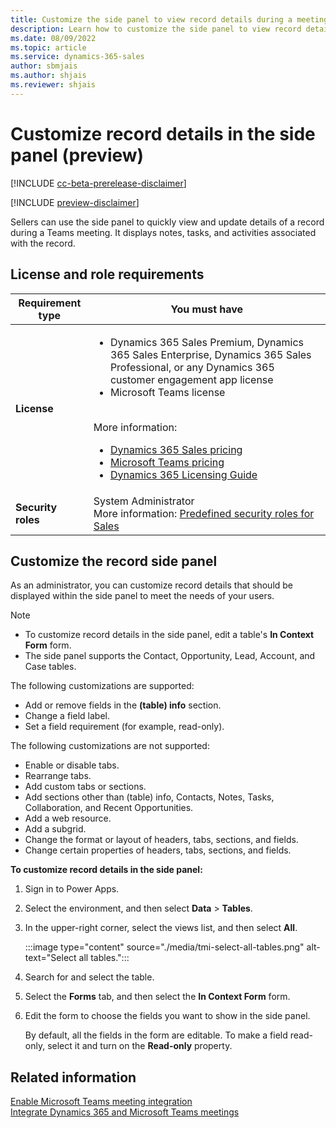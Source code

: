 ```yaml
---
title: Customize the side panel to view record details during a meeting
description: Learn how to customize the side panel to view record details during a meeting.
ms.date: 08/09/2022
ms.topic: article
ms.service: dynamics-365-sales
author: sbmjais
ms.author: shjais
ms.reviewer: shjais 
---
```


# Customize record details in the side panel (preview)

[!INCLUDE [cc-beta-prerelease-disclaimer](../../includes/cc-beta-prerelease-disclaimer.md)]

[!INCLUDE [preview-disclaimer](../../includes/preview-disclaimer.md)]

Sellers can use the side panel to quickly view and update details of a record during a Teams meeting. It displays notes, tasks, and activities associated with the record.

## License and role requirements

| Requirement type | You must have |
|-----------------------|---------|
| **License** | <ul><li>Dynamics 365 Sales Premium, Dynamics 365 Sales Enterprise, Dynamics 365 Sales Professional, or any Dynamics 365 customer engagement app license</li> <li>Microsoft Teams license</li></ul>  <br>More information: <ul><li>[Dynamics 365 Sales pricing](https://dynamics.microsoft.com/sales/pricing/)</li><li>[Microsoft Teams pricing](https://www.microsoft.com/microsoft-teams/compare-microsoft-teams-options?activetab=pivot:primaryr2&rtc=1)</li><li>[Dynamics 365 Licensing Guide](https://go.microsoft.com/fwlink/?LinkId=866544&clcid=0x409)</li></ul> |
| **Security roles** | System Administrator<br>  More information: [Predefined security roles for Sales](../security-roles-for-sales.md)|

## Customize the record side panel

As an administrator, you can customize record details that should be displayed within the side panel to meet the needs of your users.

> [!NOTE]
> - To customize record details in the side panel, edit a table's **In Context Form** form. 
> - The side panel supports the Contact, Opportunity, Lead, Account, and Case tables.

The following customizations are supported:

- Add or remove fields in the **(table) info** section.
- Change a field label.
- Set a field requirement (for example, read-only).

The following customizations are not supported:

- Enable or disable tabs.
- Rearrange tabs.
- Add custom tabs or sections.
- Add sections other than (table) info, Contacts, Notes, Tasks, Collaboration, and Recent Opportunities.
- Add a web resource.
- Add a subgrid.
- Change the format or layout of headers, tabs, sections, and fields.
- Change certain properties of headers, tabs, sections, and fields.

**To customize record details in the side panel:**

1. Sign in to Power Apps.

2. Select the environment, and then select **Data** > **Tables**.

3. In the upper-right corner, select the views list, and then select **All**.

    :::image type="content" source="./media/tmi-select-all-tables.png" alt-text="Select all tables.":::

4. Search for and select the table.

5. Select the **Forms** tab, and then select the **In Context Form** form.

6. Edit the form to choose the fields you want to show in the side panel.

    By default, all the fields in the form are editable. To make a field read-only, select it and turn on the **Read-only** property.

## Related information

[Enable Microsoft Teams meeting integration](enable-teams-meeting-integration.md)    
[Integrate Dynamics 365 and Microsoft Teams meetings](teams-meeting-integration.md)
